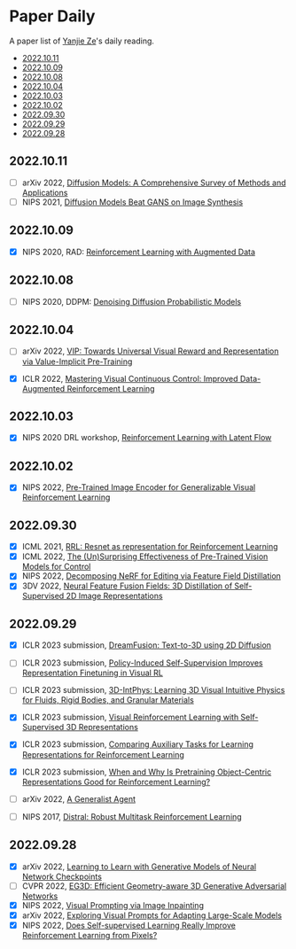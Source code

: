# Paper Daily
A paper list of [Yanjie Ze](https://yanjieze.com/)'s daily reading.
- [2022.10.11](#20221011)
- [2022.10.09](#20221009)
- [2022.10.08](#20221008)
- [2022.10.04](#20221004)
- [2022.10.03](#20221003)
- [2022.10.02](#20221002)
- [2022.09.30](#20220930)
- [2022.09.29](#20220929)
- [2022.09.28](#20220928)

## 2022.10.11
- [ ] arXiv 2022, [Diffusion Models: A Comprehensive Survey of Methods and Applications
](https://arxiv.org/abs/2209.00796)
- [ ] NIPS 2021, [Diffusion Models Beat GANS on Image Synthesis](https://arxiv.org/abs/2105.05233)

## 2022.10.09
- [x] NIPS 2020, RAD: [Reinforcement Learning with Augmented Data](https://mishalaskin.github.io/rad/)

## 2022.10.08
- [ ] NIPS 2020, DDPM: [Denoising Diffusion Probabilistic Models](https://hojonathanho.github.io/diffusion/)

## 2022.10.04 
- [ ] arXiv 2022, [VIP: Towards Universal Visual Reward and Representation via Value-Implicit Pre-Training](https://sites.google.com/view/vip-rl)
- [x] ICLR 2022, [Mastering Visual Continuous Control: Improved Data-Augmented Reinforcement Learning](https://arxiv.org/abs/2107.09645)


## 2022.10.03
- [x] NIPS 2020 DRL workshop, [Reinforcement Learning with Latent Flow
](https://arxiv.org/abs/2101.01857)

## 2022.10.02
- [x] NIPS 2022, [Pre-Trained Image Encoder for Generalizable Visual Reinforcement Learning](https://openreview.net/forum?id=E-0zNz5J5BM)


## 2022.09.30
- [x] ICML 2021, [RRL: Resnet as representation for Reinforcement Learning](https://arxiv.org/abs/2107.03380)
- [x] ICML 2022, [The (Un)Surprising Effectiveness of Pre-Trained Vision Models for Control](https://sites.google.com/view/pvr-control)
- [x] NIPS 2022, [Decomposing NeRF for Editing via Feature Field Distillation](https://pfnet-research.github.io/distilled-feature-fields/)
- [x] 3DV 2022, [Neural Feature Fusion Fields: 3D Distillation of Self-Supervised 2D Image Representations](https://www.robots.ox.ac.uk/~vadim/n3f/)

## 2022.09.29
- [x] ICLR 2023 submission, [DreamFusion: Text-to-3D using 2D Diffusion](https://openreview.net/forum?id=FjNys5c7VyY)
- [ ] ICLR 2023 submission, [Policy-Induced Self-Supervision Improves Representation Finetuning in Visual RL](https://openreview.net/forum?id=9Q7wZ0Uq4Z6)
- [ ] ICLR 2023 submission, [3D-IntPhys: Learning 3D Visual Intuitive Physics for Fluids, Rigid Bodies, and Granular Materials](https://openreview.net/forum?id=15lSKp0wBnm)
- [x] ICLR 2023 submission, [Visual Reinforcement Learning with Self-Supervised 3D Representations](https://openreview.net/forum?id=4gUIeq2lyM)
- [x] ICLR 2023 submission, [Comparing Auxiliary Tasks for Learning Representations for Reinforcement Learning](https://openreview.net/forum?id=7Kf5_7-b7q)
- [x] ICLR 2023 submission, [When and Why Is Pretraining Object-Centric Representations Good for Reinforcement Learning? ](https://openreview.net/forum?id=oL2uVCVlyf)
- [ ] arXiv 2022, [A Generalist Agent](https://www.deepmind.com/publications/a-generalist-agent)
- [ ] NIPS 2017, [Distral: Robust Multitask Reinforcement Learning](https://arxiv.org/abs/1707.04175)


## 2022.09.28
- [x] arXiv 2022, [Learning to Learn with Generative Models of Neural Network Checkpoints](https://www.wpeebles.com/Gpt)
- [ ] CVPR 2022, [EG3D: Efficient Geometry-aware 3D Generative Adversarial Networks](https://nvlabs.github.io/eg3d/)
- [x] NIPS 2022, [Visual Prompting via Image Inpainting](https://yossigandelsman.github.io/visual_prompt/)
- [x] arXiv 2022, [Exploring Visual Prompts for Adapting Large-Scale Models](https://hjbahng.github.io/visual_prompting/)
- [x] NIPS 2022, [Does Self-supervised Learning Really Improve Reinforcement Learning from Pixels?](https://arxiv.org/abs/2206.05266)
